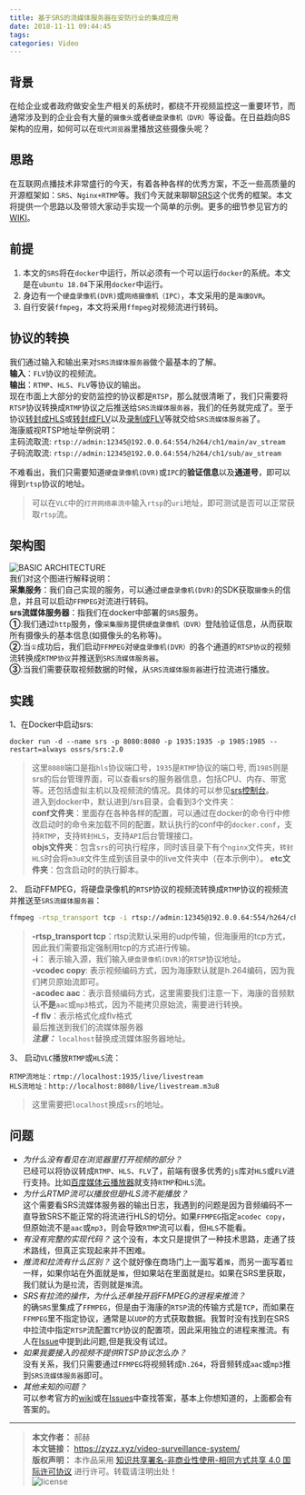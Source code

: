 ```yaml
---
title: 基于SRS的流媒体服务器在安防行业的集成应用
date: 2018-11-11 09:44:45
tags:
categories: Video
---
```


## 背景
在给企业或者政府做安全生产相关的系统时，都绕不开视频监控这一重要环节，而通常涉及到的企业会有大量的`摄像头`或者`硬盘录像机（DVR）`等设备。在日益趋向BS架构的应用，如何可以在`现代浏览器`里播放这些摄像头呢？

## 思路
在互联网点播技术非常盛行的今天，有着各种各样的优秀方案，不乏一些高质量的开源框架如：`SRS`、`Nginx+RTMP`等。我们今天就来聊聊[SRS](https://github.com/ossrs/srs)这个优秀的框架。本文将提供一个思路以及带领大家动手实现一个简单的示例。更多的细节参见官方的[WIKI](https://github.com/ossrs/srs/wiki)。

## 前提
1. 本文的`SRS`将在`docker`中运行，所以必须有一个可以运行`docker`的系统。本文是在`ubuntu 18.04`下采用`docker`中运行。
1. 身边有一个`硬盘录像机(DVR)`或`网络摄像机（IPC）`，本文采用的是`海康DVR`。
1. 自行安装`ffmpeg`，本文将采用`ffmpeg`对视频流进行转码。

<!-- more -->

## 协议的转换
我们通过输入和输出来对`SRS流媒体服务器`做个最基本的了解。    
**输入**：`FLV`协议的视频流。  
**输出**：`RTMP`、`HLS`、`FLV`等协议的输出。  
现在市面上大部分的安防监控的协议都是`RTSP`，那么就很清晰了，我们只需要将`RTSP`协议转换成`RTMP`协议之后推送给`SRS流媒体服务器`，我们的任务就完成了。至于协议[转封成HLS](https://github.com/ossrs/srs/wiki/v2_CN_SampleHLS)或[转封成FLV](https://github.com/ossrs/srs/wiki/v2_CN_SampleHttpFlv)以及[录制成FLV](https://github.com/ossrs/srs/wiki/v2_CN_DVR)等就交给`SRS流媒体服务器`了。  
海康威视RTSP地址举例说明：  
主码流取流: `rtsp://admin:12345@192.0.0.64:554/h264/ch1/main/av_stream`  
子码流取流:   `rtsp://admin:12345@192.0.0.64:554/h264/ch1/sub/av_stream` 

不难看出，我们只需要知道`硬盘录像机(DVR)`或`IPC`的**验证信息**以及**通道号**，即可以得到`rtsp`协议的地址。
> 可以在`VLC`中的`打开网络串流中`输入`rtsp`的`uri`地址，即可测试是否可以正常获取`rtsp`流。

## 架构图
![BASIC ARCHITECTURE](http://pc5axiqo2.bkt.clouddn.com/%E5%AE%89%E9%98%B2%E8%A7%86%E9%A2%91%E9%9B%86%E6%88%90%E7%9B%91%E6%8E%A7%E6%96%B9%E6%A1%88.png)   
我们对这个图进行解释说明：  
**采集服务**：我们自己实现的服务，可以通过`硬盘录像机(DVR)`的SDK获取`摄像头`的信息，并且可以启动`FFMPEG`对流进行转码。  
**srs流媒体服务器**：指我们在docker中部署的`SRS`服务。  
**①**:我们通过`http`服务，像`采集服务`提供`硬盘录像机（DVR）`登陆验证信息，从而获取所有摄像头的基本信息(如摄像头的名称等)。  
**②**:当`①`成功后，我们启动`FFMPEG`对`硬盘录像机(DVR）`的各个通道的`RTSP协议`的视频流转换成`RTMP协议`并推送到`SRS流媒体服务器`。  
**③**:当我们需要获取视频数据的时候，从`SRS流媒体服务器`进行拉流进行播放。

## 实践

1、在Docker中启动srs:
```docker
docker run -d --name srs -p 8080:8080 -p 1935:1935 -p 1985:1985 --restart=always ossrs/srs:2.0  
```
> 这里`8080`端口是指`hls`协议端口号，`1935`是`RTMP`协议的端口号, 而`1985`则是srs的后台管理界面，可以查看srs的服务器信息，包括CPU、内存、带宽等。还包括虚拟主机以及视频流的情况。具体的可以参见[srs控制台](http://ossrs.net:1985/console/ng_index.html#/connect?host=ossrs.net&port=1985)。  
进入到docker中，默认进到/srs目录，会看到3个文件夹：  
**conf文件夹**：里面存在各种各样的配置，可以通过在docker的命令行中修改启动时的命令来加载不同的配置，默认执行的conf中的`docker.conf`，支持`RTMP`，支持`转封HLS`，支持`API`后台管理接口。  
**objs文件夹**：包含`srs`的可执行程序，同时该目录下有个`nginx`文件夹，`转封HLS`时会将`m3u8`文件生成到该目录中的live文件夹中（在本示例中）。
**etc文件夹**：包含启动时的执行脚本。  

2、 启动FFMPEG，将硬盘录像机的`RTSP`协议的视频流转换成`RTMP`协议的视频流并推送至`SRS流媒体服务器`：
```bash
ffmpeg -rtsp_transport tcp -i rtsp://admin:12345@192.0.0.64:554/h264/ch1/main/av_stream -vcodec copy -acodec aac -f flv rtmp://localhost:1935/live/livestream
```
> **-rtsp_transport tcp**：rtsp流默认采用的udp传输，但海康用的tcp方式，因此我们需要指定强制用tcp的方式进行传输。  
**-i**： 表示输入源，我们输入`硬盘录像机(DVR)`的`RTSP`协议地址。  
**-vcodec copy**: 表示视频编码方式，因为海康默认就是h.264编码，因为我们拷贝原始流即可。  
**-acodec aac**：表示音频编码方式，这里需要我们注意一下，海康的音频默认**不是**`aac`或`mp3`格式，因为不能拷贝原始流，需要进行转换。  
**-f flv**：表示格式化成flv格式  
最后推送到我们的流媒体服务器  
***注意：*** `localhost`替换成流媒体服务器地址。

3、 启动`VLC`播放`RTMP`或`HLS`流：
```
RTMP流地址：rtmp://localhost:1935/live/livestream
HLS流地址：http://localhost:8080/live/livestream.m3u8
```
> 这里需要把`localhost`换成`srs`的地址。
## 问题

- *为什么没有看见在浏览器里打开视频的部分？*  
已经可以将协议转成`RTMP`、`HLS`、`FLV`了，前端有很多优秀的`js`库对`HLS`或`FLV`进行支持。比如[百度媒体云播放器](https://cloud.baidu.com/doc/MCT/PlayerSDK.html#PlayerSDK)就支持`RTMP`和`HLS`流。
- *为什么RTMP流可以播放但是HLS流不能播放？*  
这个需要看SRS流媒体服务器的输出日志，我遇到的问题是因为音频编码不一直导致SRS不能正常的将流进行HLS的切分。如果`FFMPEG`指定`acodec copy`，但原始流不是`aac`或`mp3`，则会导致`RTMP`流可以看，但`HLS`不能看。
- *有没有完整的实现代码？* 
这个没有，本文只是提供了一种技术思路，走通了技术路线，但真正实现起来并不困难。
- *推流和拉流有什么区别？* 
这个就好像在商场门上一面写着`推`，而另一面写着`拉`一样，如果你站在外面就是`推`，但如果站在里面就是`拉`。如果在SRS里获取，我们就认为是`拉`流，否则就是`推`流。
- *SRS有拉流的操作，为什么还单独开启FFMPEG的进程来推流？*  
的确`SRS`里集成了`FFMPEG`，但是由于海康的`RTSP`流的传输方式是`TCP`，而如果在`FFMPEG`里不指定协议，通常是以`UDP`的方式获取数据。我暂时没有找到在SRS中拉流中指定`RTSP`流配置`TCP`协议的配置项，因此采用独立的进程来推流。有人在[Issue](https://github.com/ossrs/srs/issues/975)中提到此问题,但是我没有试过。
- *如果我要接入的视频不提供RTSP协议怎么办？*  
没有关系，我们只需要通过`FFMPEG`将视频转成`h.264`，将音频转成`aac`或`mp3`推到`SRS流媒体服务器`即可。
- *其他未知的问题？*  
可以参考官方的[wiki](https://github.com/ossrs/srs/wiki)或在[Issues](https://github.com/ossrs/srs/issues)中查找答案，基本上你想知道的，上面都会有答案的。

---
> **本文作者：** 郝赫   
> **本文链接：** https://zyzz.xyz/video-surveillance-system/   
> **版权声明：** 本作品采用 [知识共享署名-非商业性使用-相同方式共享 4.0 国际许可协议](https://creativecommons.org/licenses/by-nc-sa/4.0/deed.zh) 进行许可。转载请注明出处！  
> ![license](https://i.creativecommons.org/l/by-nc-sa/4.0/88x31.png)